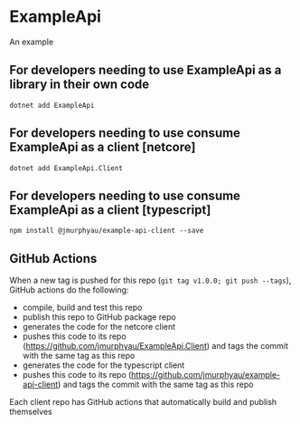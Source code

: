 # ExampleApi

An example

## For developers needing to use ExampleApi as a library in their own code

`dotnet add ExampleApi`

## For developers needing to use consume ExampleApi as a client [netcore]

`dotnet add ExampleApi.Client`

## For developers needing to use consume ExampleApi as a client [typescript]

`npm install @jmurphyau/example-api-client --save`

## GitHub Actions

When a new tag is pushed for this repo (`git tag v1.0.0; git push --tags`), GitHub actions do the following:

- compile, build and test this repo
- publish this repo to GitHub package repo
- generates the code for the netcore client
- pushes this code to its repo (https://github.com/jmurphyau/ExampleApi.Client) and tags the commit with the same tag as this repo
- generates the code for the typescript client
- pushes this code to its repo (https://github.com/jmurphyau/example-api-client) and tags the commit with the same tag as this repo

Each client repo has GitHub actions that automatically build and publish themselves
